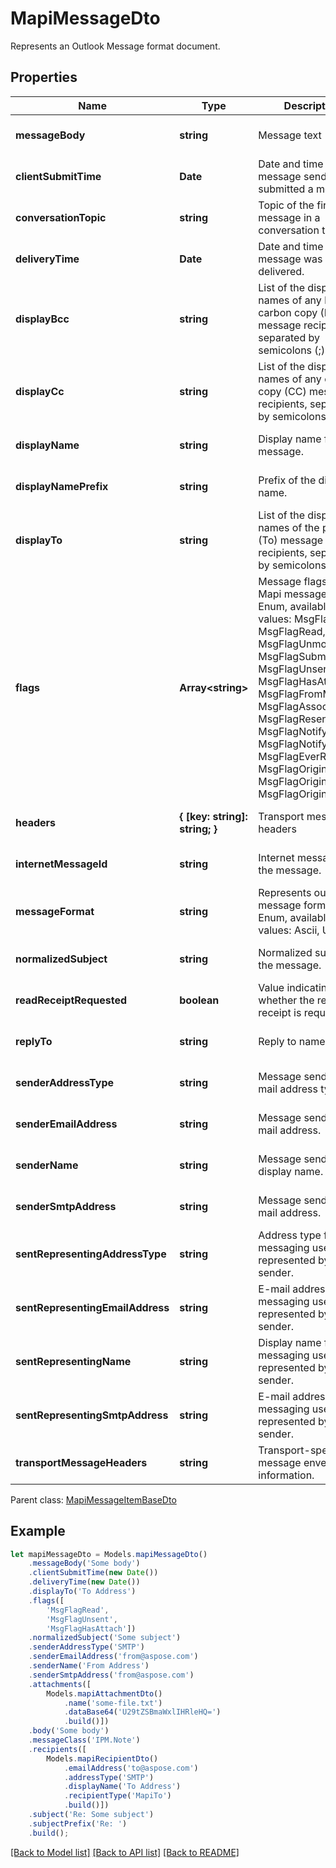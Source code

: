 # MapiMessageDto

Represents an Outlook Message format document.             

## Properties
Name | Type | Description | Notes
---- | ---- | ----------- | -----
**messageBody** | **string** | Message text              | [optional] [default to undefined]
**clientSubmitTime** | **Date** | Date and time the message sender submitted a message.              | [default to undefined]
**conversationTopic** | **string** | Topic of the first message in a conversation thread.              | [optional] [default to undefined]
**deliveryTime** | **Date** | Date and time a message was delivered.              | [default to undefined]
**displayBcc** | **string** | List of the display names of any blind carbon copy (BCC) message recipients, separated by semicolons (;).              | [optional] [default to undefined]
**displayCc** | **string** | List of the display names of any carbon copy (CC) message recipients, separated by semicolons (;).              | [optional] [default to undefined]
**displayName** | **string** | Display name for the message.              | [optional] [default to undefined]
**displayNamePrefix** | **string** | Prefix of the display name.              | [optional] [default to undefined]
**displayTo** | **string** | List of the display names of the primary (To) message recipients, separated by semicolons (;).              | [optional] [default to undefined]
**flags** | **Array&lt;string&gt;** | Message flags.              Items: Mapi message flags. Enum, available values: MsgFlagZero, MsgFlagRead, MsgFlagUnmodified, MsgFlagSubmit, MsgFlagUnsent, MsgFlagHasAttach, MsgFlagFromMe, MsgFlagAssociated, MsgFlagResend, MsgFlagNotifyRead, MsgFlagNotifyUnread, MsgFlagEverRead, MsgFlagOriginX400, MsgFlagOriginInternet, MsgFlagOriginMiscExt | [optional] [default to undefined]
**headers** | **{ [key: string]: string; }** | Transport message headers              | [optional] [default to undefined]
**internetMessageId** | **string** | Internet message id of the message.              | [optional] [default to undefined]
**messageFormat** | **string** | Represents outlook message format. Enum, available values: Ascii, Unicode | [default to undefined]
**normalizedSubject** | **string** | Normalized subject of the message.              | [optional] [default to undefined]
**readReceiptRequested** | **boolean** | Value indicating whether the read receipt is requested. | [default to undefined]
**replyTo** | **string** | Reply to names. | [optional] [default to undefined]
**senderAddressType** | **string** | Message sender's e-mail address type. | [optional] [default to undefined]
**senderEmailAddress** | **string** | Message sender's e-mail address. | [optional] [default to undefined]
**senderName** | **string** | Message sender's display name. | [optional] [default to undefined]
**senderSmtpAddress** | **string** | Message sender's e-mail address. | [optional] [default to undefined]
**sentRepresentingAddressType** | **string** | Address type for the messaging user represented by the sender. | [optional] [default to undefined]
**sentRepresentingEmailAddress** | **string** | E-mail address for the messaging user represented by the sender. | [optional] [default to undefined]
**sentRepresentingName** | **string** | Display name for the messaging user represented by the sender. | [optional] [default to undefined]
**sentRepresentingSmtpAddress** | **string** | E-mail address for the messaging user represented by the sender. | [optional] [default to undefined]
**transportMessageHeaders** | **string** | Transport-specific message envelope information. | [optional] [default to undefined]

 Parent class: [MapiMessageItemBaseDto](MapiMessageItemBaseDto.md)


## Example
```typescript
let mapiMessageDto = Models.mapiMessageDto()
    .messageBody('Some body')
    .clientSubmitTime(new Date())
    .deliveryTime(new Date())
    .displayTo('To Address')
    .flags([
        'MsgFlagRead',
        'MsgFlagUnsent',
        'MsgFlagHasAttach'])
    .normalizedSubject('Some subject')
    .senderAddressType('SMTP')
    .senderEmailAddress('from@aspose.com')
    .senderName('From Address')
    .senderSmtpAddress('from@aspose.com')
    .attachments([
        Models.mapiAttachmentDto()
            .name('some-file.txt')
            .dataBase64('U29tZSBmaWxlIHRleHQ=')
            .build()])
    .body('Some body')
    .messageClass('IPM.Note')
    .recipients([
        Models.mapiRecipientDto()
            .emailAddress('to@aspose.com')
            .addressType('SMTP')
            .displayName('To Address')
            .recipientType('MapiTo')
            .build()])
    .subject('Re: Some subject')
    .subjectPrefix('Re: ')
    .build();
```


[[Back to Model list]](README.md#documentation-for-models) [[Back to API list]](README.md#documentation-for-api-endpoints) [[Back to README]](README.md)
